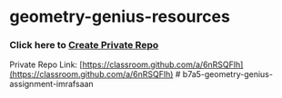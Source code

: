 # geometry-genius-resources

### Click here to [Create Private Repo](https://classroom.github.com/a/6nRSQFlh)
Private Repo Link: [https://classroom.github.com/a/6nRSQFlh](https://classroom.github.com/a/6nRSQFlh)
#   b 7 a 5 - g e o m e t r y - g e n i u s - a s s i g n m e n t - i m r a f s a a n  
 
